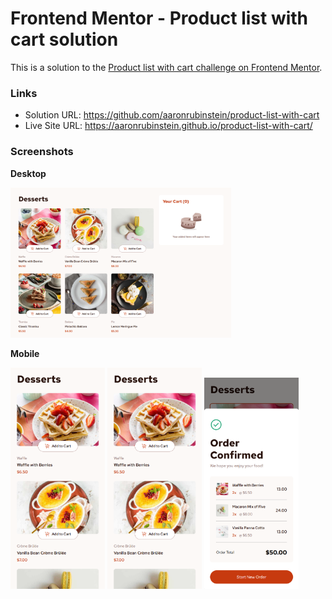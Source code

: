 # Frontend Mentor - Product list with cart solution

This is a solution to the [Product list with cart challenge on Frontend Mentor](https://www.frontendmentor.io/challenges/product-list-with-cart-5MmqLVAp_d).

### Links

-   Solution URL: https://github.com/aaronrubinstein/product-list-with-cart
-   Live Site URL: https://aaronrubinstein.github.io/product-list-with-cart/

### Screenshots

**Desktop**

<img src="./solution/desktop.png" height=70% width=70%>

**Mobile**

<img src="./solution/mobile.png" height=30% width=30%>

<img src="./solution/mobile.png" height=30% width=30%>

<img src="./solution/mobile-order-confirmation.png" height=30% width=30%>

